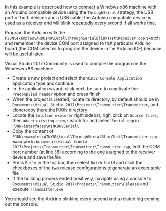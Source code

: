 In this example is described how to connect a Windows x86 machine with an Arduino compatible device using the `ThroughSerial` strategy, the USB port of both devices and a USB cable; the Arduino compatible device is used as a receiver and will blink repeatedly every second if all works fine.

Program the Arduino with the `PJON\examples\ARDUINO\Local\ThroughSerialBlinkTest\Receiver.cpp` sketch and remember the device COM port assigned to that particular Arduino board (the COM selected to program the device in the Arduino IDE) because will be useful later.

Visual Studio 2017 Community is used to compile the program on the Windows x86 machine:

- Create a new project and select the `Win32 Console Application` application type and continue
- In the application wizard, click next, be sure to deactivate the `Precomplied header` option and press finish
- When the project is created, locate its directory, by default should be in `Documents\Visual Studio 2017\Projects\Transmitter\Transmitter`, and clone/copy there the PJON directory
- Locate the `Solution explorer` right sidebar, right click on `Source files`, then `add` -> `existing item`, search for and select  `Serial.cpp` in `PJON\interfaces\WINX86\Serial\`  
- Copy the content of `PJON\examples\WINX86\Local\ThroughSerialBlinkTest\Transmitter.cpp` example
 in `Documents\Visual Studio 2017\Projects\Transmitter\Transmitter\Transmitter.cpp`, edit the COM port number (at line 38) according to the one assigned to the receiver device and save the file
- Press `Build` in the top bar, then select `Batch build` and click the checkboxes of the two release configurations to generate an executable file
- If the building process ended positively, navigate using a console to `Documents\Visual Studio 2017\Projects\Transmitter\Release` and execute `Transmitter.exe`

You should see the Arduino blinking every second and a related log coming out the console.
